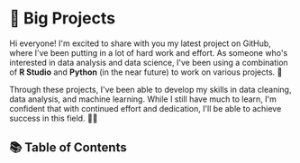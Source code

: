 # 💪 Big Projects

Hi everyone! I'm excited to share with you my latest project on GitHub, where 
I've been putting in a lot of hard work and effort. As someone who's interested in data analysis and data science, 
I've been using a combination of **R Studio** and **Python** (in the near future) to work on various projects. 📑

Through these projects, I've been able to develop my skills in data cleaning, data analysis, and machine learning. While I still have much to learn, 
I'm confident that with continued effort and dedication, I'll be able to achieve success in this field. 🫡🫡

## 📚 Table of Contents
